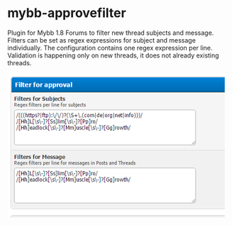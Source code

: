 # mybb-approvefilter

Plugin for Mybb 1.8 Forums to filter new thread subjects and message.
Filters can be set as regex expressions for subject and message individually. 
The configuration contains one regex expression per line. 
Validation is happening only on new threads, it does not already existing threads.

![alt text][example]


[example]: docs/ss.png "Settings in the MyBB ACP"
